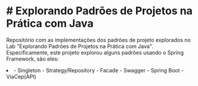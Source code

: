 
<h1># Explorando Padrões de Projetos na Prática com Java</h1>

<p>Repositório com as implementações dos padrões de projeto explorados no Lab "Explorando Padrões de Projetos na Prática com Java". Especificamente, este projeto explorou alguns padrões usando o Spring Framework, são eles:</p>
<li>
- Singleton
- Strategy/Repository
- Facade
- Swagger
- Spring Boot
- ViaCep(API)
</li>


